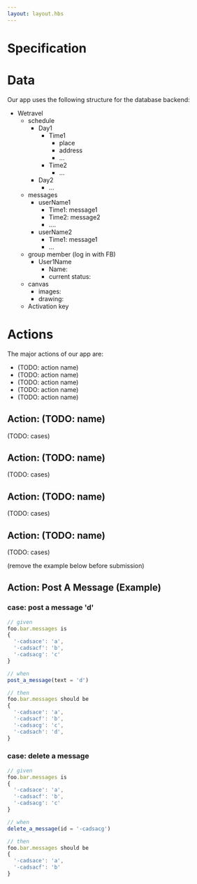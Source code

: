 ```yaml
---
layout: layout.hbs
---
```


# Specification

# Data

Our app uses the following structure for the database backend:

* Wetravel
  * schedule
    * Day1
      * Time1
        * place 
        * address
        * ...
      * Time2
        * ...
    * Day2
      * ...
  * messages
    * userName1
      * Time1: message1
      * Time2: message2
      * ....
    * userName2
      * Time1: message1
      * ...
  * group member (log in with FB)
    * User1Name
      * Name: 
      * current status:
  * canvas
    * images:
    * drawing:
  * Activation key

# Actions

The major actions of our app are:
* (TODO: action name)
* (TODO: action name)
* (TODO: action name)
* (TODO: action name)
* (TODO: action name)

## Action: (TODO: name)

(TODO: cases)

## Action: (TODO: name)

(TODO: cases)

## Action: (TODO: name)

(TODO: cases)

## Action: (TODO: name)

(TODO: cases)




(remove the example below before submission)

## Action: Post A Message (Example)

### case: post a message 'd'

``` javascript
// given
foo.bar.messages is
{
  '-cadsace': 'a',
  '-cadsacf': 'b',
  '-cadsacg': 'c'
}

// when
post_a_message(text = 'd')

// then
foo.bar.messages should be
{
  '-cadsace': 'a',
  '-cadsacf': 'b',
  '-cadsacg': 'c',
  '-cadsach': 'd',
}
```

### case: delete a message

``` javascript
// given
foo.bar.messages is
{
  '-cadsace': 'a',
  '-cadsacf': 'b',
  '-cadsacg': 'c'
}

// when
delete_a_message(id = '-cadsacg')

// then
foo.bar.messages should be
{
  '-cadsace': 'a',
  '-cadsacf': 'b'
}
```
